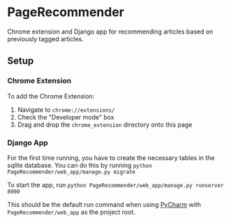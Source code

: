 # PageRecommender
Chrome extension and Django app for recommending articles based on previously tagged articles.

## Setup

### Chrome Extension
To add the Chrome Extension:

1.  Navigate to `chrome://extensions/`
2.  Check the "Developer mode" box
3.  Drag and drop the `chrome_extension` directory onto this page

### Django App
For the first time running, you have to create the necessary tables in the sqlite database.  You can do this by running `python PageRecommender/web_app/manage.py migrate`

To start the app, run `python PageRecommender/web_app/manage.py runserver 8000`

This should be the default run command when using [PyCharm](https://www.jetbrains.com/pycharm/) with `PageRecommender/web_app` as the project root.
